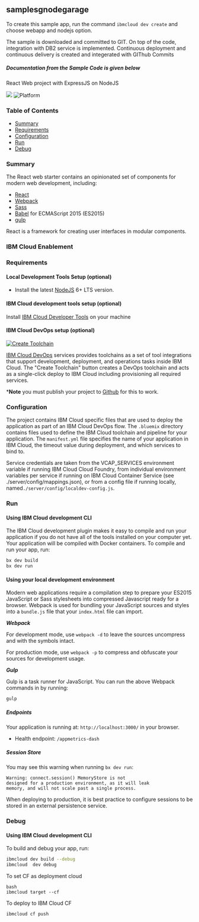## samplesgnodegarage

To create this sample app, run the command ``` ibmcloud dev create ``` and choose webapp and nodejs option.

The sample is downloaded and committed to GIT. On top of the code, integration with DB2 service is implemented. Continuous deployment and continuous delivery is created and integerated with GIThub Commits


##### Documentation from the Sample Code is given below

React Web project with ExpressJS on NodeJS

[![](https://img.shields.io/badge/IBM%20Cloud-powered-blue.svg)](https://bluemix.net)
![Platform](https://img.shields.io/badge/platform-NODE-lightgrey.svg?style=flat)

### Table of Contents
* [Summary](#summary)
* [Requirements](#requirements)
* [Configuration](#configuration)
* [Run](#run)
* [Debug](#debug)

<a name="summary"></a>
### Summary
The React web starter contains an opinionated set of components for modern web development, including:

* [React](https://facebook.github.io/react/)
* [Webpack](https://webpack.github.io/)
* [Sass](http://sass-lang.com/) 
* [Babel](https://babeljs.io/) for ECMAScript 2015 (ES2015) 
* [gulp](http://gulpjs.com/)

React is a framework for creating user interfaces in modular components.



<a name="enablement"></a>
### IBM Cloud Enablement

<a name="requirements"></a>
### Requirements
#### Local Development Tools Setup (optional)

- Install the latest [NodeJS](https://nodejs.org/en/download/) 6+ LTS version.

#### IBM Cloud development tools setup (optional)

Install [IBM Cloud Developer Tools](https://console.bluemix.net/docs/cli/idt/setting_up_idt.html#add-cli) on your machine  

#### IBM Cloud DevOps setup (optional)

[![Create Toolchain](https://console.ng.bluemix.net/devops/graphics/create_toolchain_button.png)](https://console.ng.bluemix.net/devops/setup/deploy/)

[IBM Cloud DevOps](https://www.ibm.com/cloud-computing/bluemix/devops) services provides toolchains as a set of tool integrations that support development, deployment, and operations tasks inside IBM Cloud. The "Create Toolchain" button creates a DevOps toolchain and acts as a single-click deploy to IBM Cloud including provisioning all required services. 

***Note** you must publish your project to [Github](https://github.com/) for this to work.

<a name="configuration"></a>
### Configuration

The project contains IBM Cloud specific files that are used to deploy the application as part of an IBM Cloud DevOps flow. The `.bluemix` directory contains files used to define the IBM Cloud toolchain and pipeline for your application. The `manifest.yml` file specifies the name of your application in IBM Cloud, the timeout value during deployment, and which services to bind to.

Service credentials are taken from the VCAP_SERVICES environment variable if running IBM Cloud Cloud Foundry, from individual environment variables per service if running on IBM Cloud Container Service (see ./server/config/mappings.json), or from a config file if running locally, named`./server/config/localdev-config.js`.


<a name="run"></a>
### Run
#### Using IBM Cloud development CLI
The IBM Cloud development plugin makes it easy to compile and run your application if you do not have all of the tools installed on your computer yet. Your application will be compiled with Docker containers. To compile and run your app, run:

```bash
bx dev build
bx dev run
```


#### Using your local development environment

Modern web applications require a compilation step to prepare your ES2015 JavaScript or Sass stylesheets into compressed Javascript ready for a browser. Webpack is used for bundling your JavaScript sources and styles into a `bundle.js` file that your `index.html` file can import. 

***Webpack***

For development mode, use `webpack -d` to leave the sources uncompress and with the symbols intact.

For production mode, use `webpack -p` to compress and obfuscate your sources for development usage.

***Gulp***

Gulp is a task runner for JavaScript. You can run the above Webpack commands in by running:

```bash
gulp
```


##### Endpoints

Your application is running at: `http://localhost:3000/` in your browser.

- Health endpoint: `/appmetrics-dash`


##### Session Store
You may see this warning when running `bx dev run`:
```
Warning: connect.session() MemoryStore is not
designed for a production environment, as it will leak
memory, and will not scale past a single process.
```
When deploying to production, it is best practice to configure sessions to be stored in an external persistence service.


<a name="debug"></a>
### Debug

#### Using IBM Cloud development CLI
To build and debug your app, run:
```bash
ibmcloud dev build --debug
ibmcloud  dev debug
```

To set CF as deployment cloud
```
bash
ibmcloud target --cf
```

To deploy to IBM Cloud CF

``` bash
ibmcloud cf push
```
